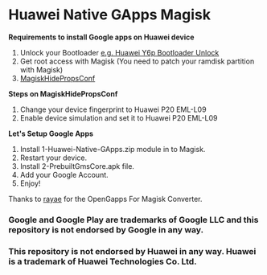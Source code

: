 # Huawei Native GApps Magisk

**Requirements to install Google apps on Huawei device**

1. Unlock your Bootloader [e.g. Huawei Y6p Bootloader Unlock](https://xdaforums.com/t/bootloader-unlock-for-huawei-y5p-y6p-honor-9s.4642984/) 
2. Get root access with Magisk (You need to patch your ramdisk partition with Magisk) 
3. [MagiskHidePropsConf](https://github.com/Magisk-Modules-Repo/MagiskHidePropsConf)

**Steps on MagiskHidePropsConf**
1. Change your device fingerprint to Huawei P20  EML-L09
2. Enable device simulation and set it to Huawei P20 EML-L09

**Let's Setup Google Apps**

1. Install 1-Huawei-Native-GApps.zip module in to Magisk.
2. Restart your device.
3. Install 2-PrebuiltGmsCore.apk file.
4. Add your Google Account.
5. Enjoy!


Thanks to [rayae](https://github.com/rayae/OpenGapps-For-Magisk-Converter) for the OpenGapps For Magisk Converter.

### Google and Google Play are trademarks of Google LLC and this repository is not endorsed by Google in any way.
### This repository is not endorsed by Huawei in any way. Huawei is a trademark of Huawei Technologies Co. Ltd.
